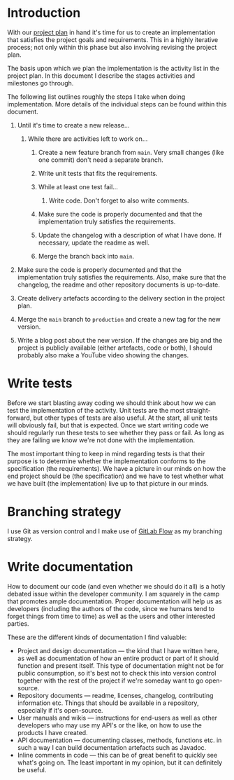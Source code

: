# Introduction

With our [project plan](project-plan.md) in hand it's time for us to create an implementation that satisfies the project goals and requirements. This in a highly iterative process; not only within this phase but also involving revising the project plan.

The basis upon which we plan the implementation is the activity list in the project plan. In this document I describe the stages activities and milestones go through.

The following list outlines roughly the steps I take when doing implementation. More details of the individual steps can be found within this document.

1. Until it's time to create a new release…
   1. While there are activities left to work on…
      1. Create a new feature branch from `main`. Very small changes (like one commit) don't need a separate branch.
      2. Write unit tests that fits the requirements.
      3. While at least one test fail…
         1. Write code. Don't forget to also write comments.

      4. Make sure the code is properly documented and that the implementation truly satisfies the requirements.
      5. Update the changelog with a description of what I have done. If necessary, update the readme as well.
      6. Merge the branch back into `main`.

2. Make sure the code is properly documented and that the implementation truly satisfies the requirements. Also, make sure that the changelog, the readme and other repository documents is up-to-date.
3. Create delivery artefacts according to the delivery section in the project plan.
4. Merge the `main` branch to `production` and create a new tag for the new version.
5. Write a blog post about the new version. If the changes are big and the project is publicly available (either artefacts, code or both), I should probably also make a YouTube video showing the changes.

# Write tests

Before we start blasting away coding we should think about how we can test the implementation of the activity. Unit tests are the most straight-forward, but other types of tests are also useful. At the start, all unit tests will obviously fail, but that is expected. Once we start writing code we should regularly run these tests to see whether they pass or fail. As long as they are failing we know we're not done with the implementation.

The most important thing to keep in mind regarding tests is that their purpose is to determine whether the implementation conforms to the specification (the requirements). We have a picture in our minds on how the end project should be (the specification) and we have to test whether what we have built (the implementation) live up to that picture in our minds.

# Branching strategy

I use Git as version control and I make use of [GitLab Flow](https://docs.gitlab.com/ee/topics/gitlab_flow.html) as my branching strategy.

# Write documentation

How to document our code (and even whether we should do it all) is a hotly debated issue within the developer community. I am squarely in the camp that promotes ample documentation. Proper documentation will help us as developers (including the authors of the code, since we humans tend to forget things from time to time) as well as the users and other interested parties.

These are the different kinds of documentation I find valuable:

- Project and design documentation — the kind that I have written here, as well as documentation of how an entire product or part of it should function and present itself. This type of documentation might not be for public consumption, so it's best not to check this into version control together with the rest of the project if we're someday want to go open-source.
- Repository documents — readme, licenses, changelog, contributing information etc. Things that should be available in a repository, especially if it's open-source.
- User manuals and wikis — instructions for end-users as well as other developers who may use my API's or the like, on how to use the products I have created.
- API documentation — documenting classes, methods, functions etc. in such a way I can build documentation artefacts such as Javadoc.
- Inline comments in code — this can be of great benefit to quickly see what's going on. The least important in my opinion, but it can definitely be useful.
